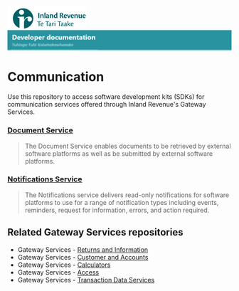 
![IRD logo](Images/IRlogo.gif)
![Software Dev](Images/SoftwareDev.png)

# Communication

Use this repository to access software development kits (SDKs) for communication services offered through Inland Revenue's Gateway Services.


### [Document Service](./Service%20-%20Document)
> The Document Service enables documents to be retrieved by external software platforms as well as be submitted by external software platforms.
### [Notifications Service](./Service%20-%20Notifications)
> The Notifications service delivers read-only notifications for software platforms to use for a range of notification types including events, reminders, request for information, errors, and action required.


## Related Gateway Services repositories

* Gateway Services - [Returns and Information](https://github.com/InlandRevenue/Gateway_Services-Returns-and-Information)
* Gateway Services - [Customer and Accounts](https://github.com/InlandRevenue/Gateway_Services-Customer-and-Account)
* Gateway Services - [Calculators](https://github.com/InlandRevenue/Gateway_Services-Calculators)
* Gateway Services - [Access](https://github.com/InlandRevenue/Gateway_Services-Access)
* Gateway Services - [Transaction Data Services](https://github.com/InlandRevenue/Gateway_Services-Transaction-data-services)
